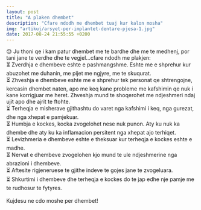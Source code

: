 ```yaml
---
layout: post
title: "A plaken dhembet"
description: "Cfare ndodh me dhembet tuaj kur kalon mosha"
img: "artikuj/arsyet-per-implantet-dentare-pjesa-1.jpg"
date: 2017-08-24 21:55:55 +0200
---
```


<p>
😓 Ju thoni qe i kam patur dhembet me te bardhe dhe me te medhenj, por tani jane te verdhe dhe te vegjel...cfare ndodh me plakjen:
<br/>
⏳ Zverdhja e dhembeve eshte e pashmangshme. Eshte me e shprehur kur abuzohet me duhanin, me pijet me ngjyre, me te skuqurat.
<br/>
⏳ Zhveshja e dhembeve eshte me e shprehur tek personat qe shtrengojne, kercasin dhembet naten, apo me keq kane probleme me kafshimin qe nuk i kane korrigjuar me heret. Zhveshja mund te shoqerohet me ndjeshmeri ndaj ujit apo dhe ajrit te ftohte.
<br/>
⏳ Terheqja e misherave gjithashtu do varet nga kafshimi i keq, nga gurezat, dhe nga xhepat e pamjekuar.
<br/>
⏳ Humbja e kockes, kocka zvogelohet nese nuk punon. Aty ku nuk ka dhembe dhe aty ku ka inflamacion persitent nga xhepat ajo terhiqet.
<br/>
⏳ Levizhmeria e dhembeve eshte e theksuar kur terheqja e kockes eshte e madhe.
<br/>
⏳ Nervat e dhembeve zvogelohen kjo mund te ule ndjeshmerine nga abrazioni i dhembeve.
<br/>
⏳ Aftesite rigjeneruese te gjithe indeve te gojes jane te zvogeluara.
<br/>
⏳ Shkurtimi i dhembeve dhe terheqja e kockes do te jap edhe nje pamje me te rudhosur te fytyres.
<br/>
<br/>
Kujdesu ne cdo moshe per dhembet!
</p>